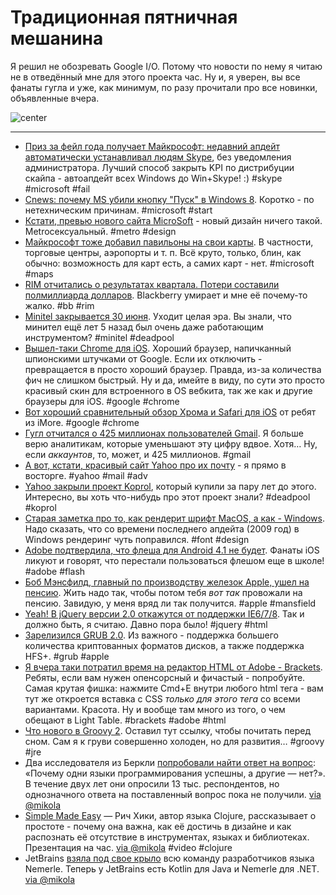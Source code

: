 # Традиционная пятничная мешанина

Я решил не обозревать Google I/O. Потому что новости по нему я читаю не в отведённый мне для этого проекта час. Ну и, я уверен, вы все фанаты гугла и уже, как минимум, по разу прочитали про все новинки, объявленные вчера.

![center](http://chyo.ru/362646366336.png)

-----

* [Приз за фейл года получает Майкрософт: недавний апдейт автоматически устанавливал людям Skype](http://www.h-online.com/security/news/item/Microsoft-installs-Skype-without-consent-1627601.html), без уведомления администратора. Лучший способ закрыть KPI по дистрибуции скайпа - автоапдейт всех Windows до Win+Skype! :) #skype #microsoft #fail
* [Cnews: почему MS убили кнопку "Пуск" в Windows 8](http://news.cnet.com/8301-10805_3-57462865-75/why-microsoft-murdered-the-start-button-in-windows-8). Коротко - по нетехническим причинам. #microsoft #start
* [Кстати, превью нового сайта MicroSoft](http://www.microsoft.com/en-us/preview/) - новый дизайн ничего такой. Metroсексуальный. #metro #design
* [Майкрософт тоже добавил павильоны на свои карты](http://www.theinquirer.net/inquirer/news/2187935/microsoft-adds-venues-bing-maps-service). В частности, торговые центры, аэропорты и т. п. Всё круто, только, блин, как обычно: возможность для карт есть, а самих карт - нет. #microsoft #maps
* [RIM отчитались о результатах квартала. Потери составили полмиллиарда долларов](http://www.thestar.com/business/article/1218739--blackberry-maker-rim-announces-518-million-loss-5-000-job-cuts-delays-bb10-to-2013). Blackberry умирает и мне её почему-то жалко. #bb #rim
* [Minitel закрывается 30 июня](http://arstechnica.com/gadgets/2012/06/minitel-frances-precursor-to-the-web-to-go-dark-on-june-30/). Уходит целая эра. Вы знали, что минител ещё лет 5 назад был очень даже работающим инструментом? #minitel #deadpool
* [Вышел-таки Chrome для iOS](http://itunes.apple.com/ru/app/chrome/id535886823?mt=8). Хороший браузер, напичканный шпионскими штучками от Google. Если их отключить - превращается в просто хороший браузер. Правда, из-за количества фич не слишком быстрый. Ну и да, имейте в виду, по сути это просто красивый скин для встроенного в OS вебкита, так же как и другие браузеры для iOS. #google #chrome
* [Вот хороший сравнительный обзор Хрома и Safari для iOS](http://www.imore.com/2012/06/28/google-chrome-ios-compared-safari-ios-video/) от ребят из iMore. #google #chrome
* [Гугл отчитался о 425 миллионах пользователей Gmail](http://techcrunch.com/2012/06/28/gmail-now-has-425-million-users-google-apps-used-by-5-million-businesses-and-66-of-the-top-100-universities/). Я больше верю аналитикам, которые уменьшают эту цифру вдвое. Хотя… Ну, если *аккаунтов*, то, может, и 425 миллионов. #gmail
* [А вот, кстати, красивый сайт Yahoo про их почту](http://visualize.yahoo.com/mail/) - я прямо в восторге. #yahoo #mail #adv
* [Yahoo закрыли проект Koprol](http://www.koprolblog.com/2012/06/bye/), который купили за пару лет до этого. Интересно, вы хоть что-нибудь про этот проект знали? #deadpool #koprol
* [Старая заметка про то, как рендерит шрифт MacOS, а как - Windows](http://damieng.com/blog/2007/06/13/font-rendering-philosophies-of-windows-and-mac-os-x). Надо сказать, что со времени последнего апдейта (2009 год) в Windows рендеринг чуть поправился. #font #design
* [Adobe подтвердила, что флеша для Android 4.1 не будет](http://engadget.com/2012/06/28/adobe-confirms-it-wont-support-flash-on-android-4-1/). Фанаты iOS ликуют и говорят, что перестали пользоваться флешом еще в школе! #adobe #flash
* [Боб Мэнсфилд, главный по производству железок Apple, ушел на пенсию](http://www.apple.com/pr/library/2012/06/28Bob-Mansfield-Apples-Senior-Vice-President-of-Hardware-Engineering-to-Retire.html). Жить надо так, чтобы потом тебя *вот так* провожали на пенсию. Завидую, у меня вряд ли так получится. #apple #mansfield
* [Yeah! В jQuery версии 2.0 откажутся от поддержки IE6/7/8](http://blog.jquery.com/2012/06/28/jquery-core-version-1-9-and-beyond/). Так и должно быть, я считаю. Давно пора было! #jquery #html
* [Зарелизился GRUB 2.0](http://www.thepowerbase.com/2012/06/grub-2-0-officially-released/). Из важного - поддержка большего количества криптованных форматов дисков, а также поддержка HFS+. #grub #apple
* [Я вчера таки потратил время на редактор HTML от Adobe - Brackets](https://github.com/adobe/brackets). Ребяты, если вам нужен опенсорсный и фичастый - попробуйте. Самая крутая фишка: нажмите Cmd+E внутри любого html тега - вам тут же откроется вставка с CSS *только для этого тега* со всеми вариантами. Красота. Ну и вообще там много из того, о чем обещают в Light Table. #brackets #adobe #html
* [Что нового в Groovy 2](http://www.infoq.com/articles/new-groovy-20). Оставил тут ссылку, чтобы почитать перед сном. Сам я к груви совершенно холоден, но для развития… #groovy #jre
* Два исследователя из Беркли [попробовали найти ответ на вопрос](http://www.infoq.com/news/2012/06/Why-Languages-Succeed-Fail): «Почему одни языки программирования успешны, а другие — нет?». В течение двух лет они опросили 13 тыс. респондентов, но однозначного ответа на поставленный вопрос пока не получили. [via @mikola](http://github.com/mikola)
* [Simple Made Easy](http://www.infoq.com/presentations/Simple-Made-Easy-QCon-London-2012) — Рич Хики, автор языка Clojure, рассказывает о простоте - почему она важна, как её достичь в дизайне и как распознать её отсутствие в инструментах, языках и библиотеках. Презентация на час. [via @mikola](http://github.com/mikola) #video #clojure
* JetBrains [взяла под свое крыло](http://blogs.jetbrains.com/dotnet/2012/06/jetbrains-and-nemerle/) всю команду разработчиков языка Nemerle. Теперь у JetBrains есть Kotlin для Java и Nemerle для .NET. [via @mikola](http://github.com/mikola)